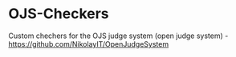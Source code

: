 # OJS-Checkers
Custom chechers for the OJS judge system (open judge system) - https://github.com/NikolayIT/OpenJudgeSystem

